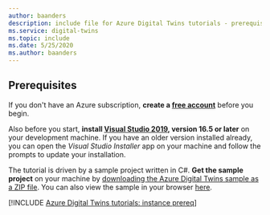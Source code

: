 ```yaml
---
author: baanders
description: include file for Azure Digital Twins tutorials - prerequisites for the sample project
ms.service: digital-twins
ms.topic: include
ms.date: 5/25/2020
ms.author: baanders
---
```


## Prerequisites

If you don't have an Azure subscription, **create a [free account](https://azure.microsoft.com/free/?WT.mc_id=A261C142F)** before you begin.

Also before you start, **install [Visual Studio 2019](https://visualstudio.microsoft.com/downloads/), version 16.5 or later** on your development machine. If you have an older version installed already, you can open the *Visual Studio Installer* app on your machine and follow the prompts to update your installation.

The tutorial is driven by a sample project written in C#. **Get the sample project** on your machine by [downloading the Azure Digital Twins sample as a ZIP file](https://github.com/Azure-Samples/digital-twins-samples/releases/download/155633/Azure_Digital_Twins_samples.zip). You can also view the sample in your browser [here](https://review.docs.microsoft.com/en-us/samples/azure-samples/digital-twins-samples/digital-twins-samples/?branch=master).

[!INCLUDE [Azure Digital Twins tutorials: instance prereq](digital-twins-tutorial-prereq-instance.md)]
